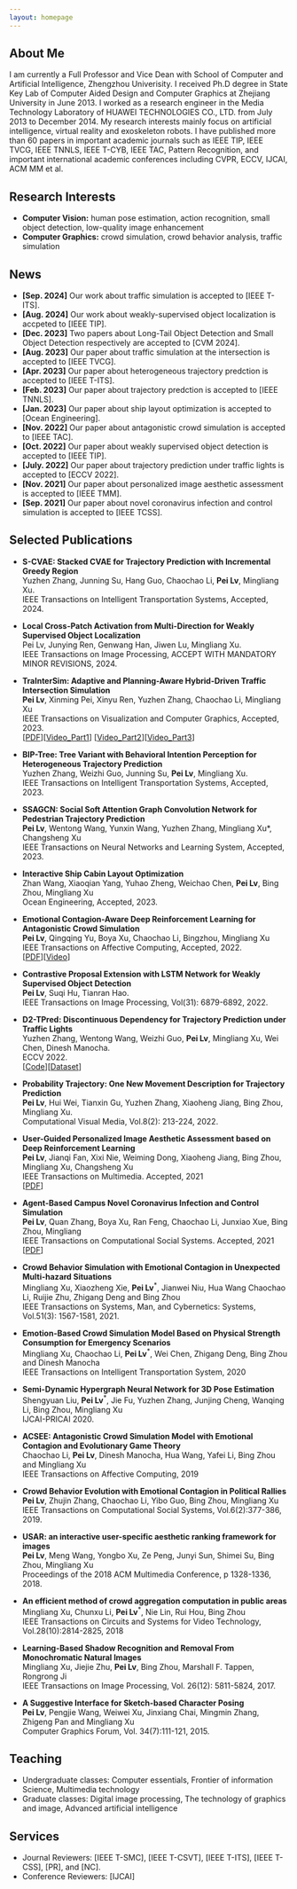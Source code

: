 ```yaml
---
layout: homepage
---
```


## About Me

I am currently a Full Professor and Vice Dean with School of Computer and Artificial Intelligence, Zhengzhou Univerisity. I received Ph.D degree in State Key Lab of Computer Aided Design and Computer Graphics at Zhejiang University in June 2013. I worked as a research engineer in the Media Technology Laboratory of HUAWEI TECHNOLOGIES CO., LTD. from July 2013 to December 2014. My research interests mainly focus on artificial intelligence, virtual reality and exoskeleton robots. I have published more than 60 papers in important academic journals such as IEEE TIP, IEEE TVCG, IEEE TNNLS, IEEE T-CYB, IEEE TAC, Pattern Recognition, and important international academic conferences including CVPR, ECCV, IJCAI, ACM MM et al.


## Research Interests

- **Computer Vision:** human pose estimation, action recognition, small object detection, low-quality image enhancement
- **Computer Graphics:** crowd simulation, crowd behavior analysis, traffic simulation

## News
- **[Sep. 2024]** Our work about traffic simulation is accepted to [IEEE T-ITS].
- **[Aug. 2024]** Our work about weakly-supervised object localization is accpeted to  [IEEE TIP].
- **[Dec. 2023]** Two papers about Long-Tail Object Detection and Small Object Detection respectively are accepted to [CVM 2024].
- **[Aug. 2023]** Our paper about traffic simulation at the intersection is accepted to [IEEE TVCG].
- **[Apr. 2023]** Our paper about heterogeneous trajectory predction is accepted to [IEEE T-ITS]. 
- **[Feb. 2023]** Our paper about trajectory predction is accepted to [IEEE TNNLS]. 
- **[Jan. 2023]** Our paper about ship layout optimization is accepted to [Ocean Engineering]. 
- **[Nov. 2022]** Our paper about antagonistic crowd simulation is accepted to [IEEE TAC].
- **[Oct. 2022]** Our paper about weakly supervised object detection is accepted to [IEEE TIP].
- **[July. 2022]** Our paper about trajectory prediction under traffic lights is accepted to [ECCV 2022].
- **[Nov. 2021]** Our paper about personalized image aesthetic assessment is accepted to [IEEE TMM].
- **[Sep. 2021]** Our paper about novel coronavirus infection and control simulation is accepted to [IEEE TCSS].

## Selected Publications
- **S-CVAE: Stacked CVAE for Trajectory Prediction with Incremental Greedy Region**
  <br>
  Yuzhen Zhang, Junning Su, Hang Guo, Chaochao Li, **Pei Lv**, Mingliang Xu.
  <br>
  IEEE Transactions on Intelligent Transportation Systems, Accepted, 2024.
  <br>

- **Local Cross-Patch Activation from Multi-Direction for Weakly Supervised Object Localization**
  <br>
  Pei Lv, Junying Ren, Genwang Han, Jiwen Lu, Mingliang Xu.
  <br>
  IEEE Transactions on Image Processing, ACCEPT WITH MANDATORY MINOR REVISIONS, 2024.
  <br>

- **TraInterSim: Adaptive and Planning-Aware Hybrid-Driven Traffic Intersection Simulation**
  <br>
  **Pei Lv**, Xinming Pei, Xinyu Ren, Yuzhen Zhang, Chaochao Li, Mingliang Xu
  <br>
  IEEE Transactions on Visualization and Computer Graphics, Accepted, 2023. 
  <br>
[[PDF](https://arxiv.org/abs/2210.08118)][[Video_Part1](./assets/Extended_Part1.mp4)]
[[Video_Part2](./assets/Extended_Part2.mp4)][[Video_Part3](./assets/Extended_Part3.mp4)]

- **BIP-Tree: Tree Variant with Behavioral Intention Perception for Heterogeneous Trajectory Prediction**
  <br>
  Yuzhen Zhang, Weizhi Guo, Junning Su, **Pei Lv**, Mingliang Xu.
  <br>
  IEEE Transactions on Intelligent Transportation Systems, Accepted, 2023.
  <br>

- **SSAGCN: Social Soft Attention Graph Convolution Network for Pedestrian Trajectory Prediction**
  <br>
  **Pei Lv**, Wentong Wang, Yunxin Wang, Yuzhen Zhang, Mingliang Xu*, Changsheng Xu
  <br>
  IEEE Transactions on Neural Networks and Learning System, Accepted, 2023. 
  <br>

- **Interactive Ship Cabin Layout Optimization**
  <br>
  Zhan Wang, Xiaoqian Yang, Yuhao Zheng, Weichao Chen, **Pei Lv**, Bing Zhou, Mingliang Xu
  <br>
  Ocean Engineering, Accepted, 2023. 
  <br>

- **Emotional Contagion-Aware Deep Reinforcement Learning for Antagonistic Crowd Simulation**
  <br>
  **Pei Lv**, Qingqing Yu, Boya Xu, Chaochao Li, Bingzhou, Mingliang Xu
  <br>
  IEEE Transactions on Affective Computing, Accepted, 2022. 
  <br>
[[PDF](https://arxiv.org/abs/2105.00854)][[Video](./assets/Demo-TAC-ACSED.mp4)]

- **Contrastive Proposal Extension with LSTM Network for Weakly Supervised Object Detection**
  <br>
  **Pei Lv**, Suqi Hu, Tianran Hao.
  <br>
  IEEE Transactions on Image Processing, Vol(31): 6879-6892, 2022.
  <br>

- **D2-TPred: Discontinuous Dependency for Trajectory Prediction under Traffic Lights**
  <br>
  Yuzhen Zhang, Wentong Wang, Weizhi Guo, **Pei Lv**, Mingliang Xu, Wei Chen, Dinesh Manocha.
  <br>
  ECCV 2022.
  <br>
  [[Code](https://github.com/VTP-TL/D2-TPred)][[Dataset](https://github.com/VTP-TL/D2-TPred)]

- **Probability Trajectory: One New Movement Description for Trajectory Prediction**
  <br>
  **Pei Lv**, Hui Wei, Tianxin Gu, Yuzhen Zhang, Xiaoheng Jiang, Bing Zhou, Mingliang Xu. 
  <br>
  Computational Visual Media, Vol.8(2): 213-224, 2022.
  <br>


- **User-Guided Personalized Image Aesthetic Assessment based on Deep Reinforcement Learning**
  <br>
  **Pei Lv**, Jianqi Fan, Xixi Nie, Weiming Dong, Xiaoheng Jiang, Bing Zhou, Mingliang Xu, Changsheng Xu
  <br>
  IEEE Transactions on Multimedia. Accepted, 2021
  <br>
[[PDF](https://ieeexplore.ieee.org/document/9627535)]


- **Agent-Based Campus Novel Coronavirus Infection and Control Simulation**
  <br>
  **Pei Lv**, Quan Zhang, Boya Xu, Ran Feng, Chaochao Li, Junxiao Xue, Bing Zhou, Mingliang
  <br>
  IEEE Transactions on Computational Social Systems. Accepted, 2021
  <br>
[[PDF](https://arxiv.org/abs/2102.10971)] 
  

- **Crowd Behavior Simulation with Emotional Contagion in Unexpected Multi-hazard Situations**
  <br>
  Mingliang Xu, Xiaozheng Xie, **Pei Lv**<sup>*</sup>, Jianwei Niu, Hua Wang Chaochao Li, Ruijie Zhu, Zhigang Deng and Bing Zhou
  <br>
  IEEE Transactions on Systems, Man, and Cybernetics: Systems, Vol.51(3): 1567-1581, 2021.
  <br>
  

- **Emotion-Based Crowd Simulation Model Based on Physical Strength Consumption for Emergency Scenarios**
  <br>
  Mingliang Xu, Chaochao Li, **Pei Lv**<sup>*</sup>, Wei Chen, Zhigang Deng, Bing Zhou and Dinesh Manocha
  <br>
  IEEE Transactions on Intelligent Transportation System, 2020
  <br>


- **Semi-Dynamic Hypergraph Neural Network for 3D Pose Estimation**
  <br>
  Shengyuan Liu, **Pei Lv**<sup>*</sup>, Jie Fu, Yuzhen Zhang, Junjing Cheng, Wanqing Li, Bing Zhou, Mingliang Xu
  <br>
   IJCAI-PRICAI 2020.
  <br>


- **ACSEE: Antagonistic Crowd Simulation Model with Emotional Contagion and Evolutionary Game Theory**
  <br>
  Chaochao Li, **Pei Lv**, Dinesh Manocha, Hua Wang, Yafei Li, Bing Zhou and Mingliang Xu
  <br>
   IEEE Transactions on Affective Computing, 2019
  <br>


- **Crowd Behavior Evolution with Emotional Contagion in Political Rallies**
  <br>
  **Pei Lv**, Zhujin Zhang, Chaochao Li, Yibo Guo, Bing Zhou, Mingliang Xu
  <br>
   IEEE Transactions on Computational Social Systems, Vol.6(2):377-386, 2019.
  <br>


- **USAR: an interactive user-specific aesthetic ranking framework for images**
  <br>
  **Pei Lv**, Meng Wang, Yongbo Xu, Ze Peng, Junyi Sun, Shimei Su, Bing Zhou, Mingliang Xu
  <br>
   Proceedings of the 2018 ACM Multimedia Conference, p 1328-1336, 2018.
  <br>


- **An efficient method of crowd aggregation computation in public areas**
  <br>
  Mingliang Xu, Chunxu Li, **Pei Lv**<sup>*</sup>, Nie Lin, Rui Hou, Bing Zhou
  <br>
   IEEE Transactions on Circuits and Systems for Video Technology, Vol.28(10):2814-2825, 2018
  <br>


- **Learning-Based Shadow Recognition and Removal From Monochromatic Natural Images**
  <br>
  	Mingliang Xu, Jiejie Zhu, **Pei Lv**, Bing Zhou, Marshall F. Tappen, Rongrong Ji
  <br>
	IEEE Transactions on Image Processing, Vol. 26(12): 5811-5824, 2017.
  <br>
  

- **A Suggestive Interface for Sketch-based Character Posing**
  <br>
  	**Pei Lv**, Pengjie Wang, Weiwei Xu, Jinxiang Chai, Mingmin Zhang, Zhigeng Pan and Mingliang Xu
  <br>
	Computer Graphics Forum, Vol. 34(7):111-121, 2015.
  <br>
  
## Teaching
- Undergraduate classes: Computer essentials, Frontier of information Science, Multimedia technology
- Graduate classes: Digital image processing, The technology of graphics and image, Advanced artificial intelligence

## Services

- Journal Reviewers: [IEEE T-SMC], [IEEE T-CSVT], [IEEE T-ITS], [IEEE T-CSS], [PR], and [NC].
- Conference Reviewers: [IJCAI]

